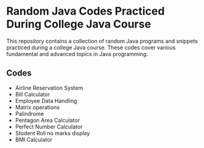 # Random Java Codes Practiced During College Java Course

This repository contains a collection of random Java programs and snippets practiced during a college Java course. These codes cover various fundamental and advanced topics in Java programming.

## Codes
- Airline Reservation System
- Bill Calculator
- Employee Data Handling
- Matrix operations
- Palindrome
- Pentagon Area Calculator
- Perfect Number Calculator
- Student Roll no marks display
- BMI Calculator


